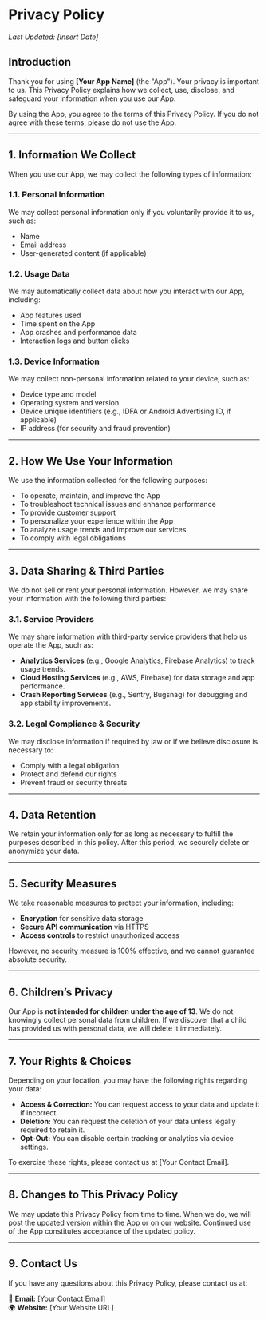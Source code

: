 # Privacy Policy

_Last Updated: [Insert Date]_

## Introduction

Thank you for using **[Your App Name]** (the "App"). Your privacy is important to us. This Privacy Policy explains how we collect, use, disclose, and safeguard your information when you use our App.

By using the App, you agree to the terms of this Privacy Policy. If you do not agree with these terms, please do not use the App.

---

## 1. Information We Collect

When you use our App, we may collect the following types of information:

### **1.1. Personal Information**
We may collect personal information only if you voluntarily provide it to us, such as:
- Name
- Email address
- User-generated content (if applicable)

### **1.2. Usage Data**
We may automatically collect data about how you interact with our App, including:
- App features used
- Time spent on the App
- App crashes and performance data
- Interaction logs and button clicks

### **1.3. Device Information**
We may collect non-personal information related to your device, such as:
- Device type and model
- Operating system and version
- Device unique identifiers (e.g., IDFA or Android Advertising ID, if applicable)
- IP address (for security and fraud prevention)

---

## 2. How We Use Your Information

We use the information collected for the following purposes:
- To operate, maintain, and improve the App
- To troubleshoot technical issues and enhance performance
- To provide customer support
- To personalize your experience within the App
- To analyze usage trends and improve our services
- To comply with legal obligations

---

## 3. Data Sharing & Third Parties

We do not sell or rent your personal information. However, we may share your information with the following third parties:

### **3.1. Service Providers**
We may share information with third-party service providers that help us operate the App, such as:
- **Analytics Services** (e.g., Google Analytics, Firebase Analytics) to track usage trends.
- **Cloud Hosting Services** (e.g., AWS, Firebase) for data storage and app performance.
- **Crash Reporting Services** (e.g., Sentry, Bugsnag) for debugging and app stability improvements.

### **3.2. Legal Compliance & Security**
We may disclose information if required by law or if we believe disclosure is necessary to:
- Comply with a legal obligation
- Protect and defend our rights
- Prevent fraud or security threats

---

## 4. Data Retention

We retain your information only for as long as necessary to fulfill the purposes described in this policy. After this period, we securely delete or anonymize your data.

---

## 5. Security Measures

We take reasonable measures to protect your information, including:
- **Encryption** for sensitive data storage
- **Secure API communication** via HTTPS
- **Access controls** to restrict unauthorized access

However, no security measure is 100% effective, and we cannot guarantee absolute security.

---

## 6. Children’s Privacy

Our App is **not intended for children under the age of 13**. We do not knowingly collect personal data from children. If we discover that a child has provided us with personal data, we will delete it immediately.

---

## 7. Your Rights & Choices

Depending on your location, you may have the following rights regarding your data:
- **Access & Correction:** You can request access to your data and update it if incorrect.
- **Deletion:** You can request the deletion of your data unless legally required to retain it.
- **Opt-Out:** You can disable certain tracking or analytics via device settings.

To exercise these rights, please contact us at [Your Contact Email].

---

## 8. Changes to This Privacy Policy

We may update this Privacy Policy from time to time. When we do, we will post the updated version within the App or on our website. Continued use of the App constitutes acceptance of the updated policy.

---

## 9. Contact Us

If you have any questions about this Privacy Policy, please contact us at:

📧 **Email:** [Your Contact Email]  
🌍 **Website:** [Your Website URL]

